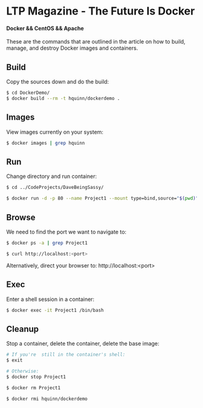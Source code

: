 # LTP Magazine - The Future Is Docker

#### Docker && CentOS && Apache

These are the commands that are outlined in the article on how to build, manage, and destroy Docker images and containers.

## Build

Copy the sources down and do the build:

``` bash
$ cd DockerDemo/
$ docker build --rm -t hquinn/dockerdemo .
```

## Images

View images currently on your system:

``` bash
$ docker images | grep hquinn
```

## Run

Change directory and run container:

``` bash
$ cd ../CodeProjects/DaveBeingSassy/

$ docker run -d -p 80 --name Project1 --mount type=bind,source="$(pwd)"/app/,target=/var/www/html/ hquinn/dockerdemo
```

## Browse

We need to find the port we want to navigate to:

``` bash
$ docker ps -a | grep Project1

$ curl http://localhost:<port>
```

Alternatively, direct your browser to: http://localhost:\<port>

## Exec

Enter a shell session in a container:

``` bash
$ docker exec -it Project1 /bin/bash
```

## Cleanup

Stop a container, delete the container, delete the base image:

``` bash
# If you're  still in the container's shell:
$ exit

# Otherwise:
$ docker stop Project1

$ docker rm Project1

$ docker rmi hquinn/dockerdemo
```
